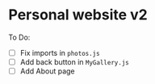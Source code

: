 # Personal website v2

To Do:

- [ ] Fix imports in `photos.js`
- [ ] Add back button in `MyGallery.js`
- [ ] Add About page
